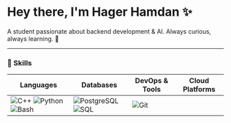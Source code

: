 # Hey there, I'm **Hager Hamdan** ✨

A student passionate about backend development & AI. Always curious, always learning. 💖

---

### 🧰 Skills

| Languages                 | Databases            | DevOps & Tools                     | Cloud Platforms           |
|---------------------------|----------------------|----------------------------------|---------------------------|
| ![C++](https://img.shields.io/badge/C++-blueviolet?style=flat&logo=c%2B%2B&logoColor=white) ![Python](https://img.shields.io/badge/Python-lightpink?style=flat&logo=python&logoColor=white) ![Bash](https://img.shields.io/badge/Bash-pink?style=flat&logo=gnu-bash&logoColor=white) | ![PostgreSQL](https://img.shields.io/badge/PostgreSQL-lightblue?style=flat&logo=postgresql&logoColor=white) ![SQL](https://img.shields.io/badge/SQL-lightsteelblue?style=flat&logo=mysql&logoColor=white) | ![Git](https://img.shields.io/badge/Git-light)




<!---
imhaqer/imhaqer is a ✨ special ✨ repository because its `README.md` (this file) appears on your GitHub profile.
You can click the Preview link to take a look at your changes.
--->
